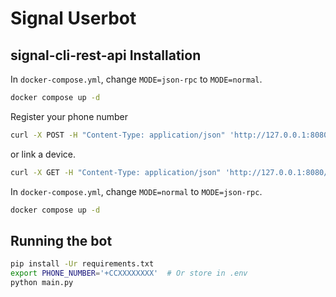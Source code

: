 # Signal Userbot
## signal-cli-rest-api Installation
In `docker-compose.yml`, change `MODE=json-rpc` to `MODE=normal`.
```bash
docker compose up -d
```

Register your phone number
```bash
curl -X POST -H "Content-Type: application/json" 'http://127.0.0.1:8080/v1/register/<phone number>'
```

or link a device.
```bash
curl -X GET -H "Content-Type: application/json" 'http://127.0.0.1:8080/v1/qrcodelink?device_name=<device name>'
```

In `docker-compose.yml`, change `MODE=normal` to `MODE=json-rpc`.
```bash
docker compose up -d
```


## Running the bot
```bash
pip install -Ur requirements.txt
export PHONE_NUMBER='+CCXXXXXXXX'  # Or store in .env
python main.py
```
